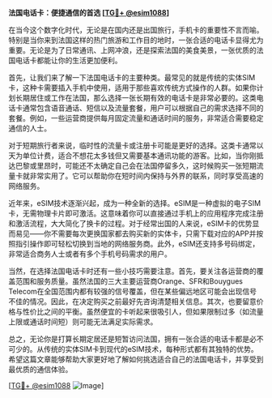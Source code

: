 **法国电话卡：便捷通信的首选 [[TG💪+ @esim1088](https://t.me/s/esim1088)]**

在当今这个数字化时代，无论是在国内还是出国旅行，手机卡的重要性不言而喻。特别是当你来到法国这样的热门旅游和工作目的地时，一张合适的电话卡显得尤为重要。无论是为了日常通讯、上网冲浪，还是探索法国的美食美景，一张优质的法国电话卡都能让你的生活更加便利。

首先，让我们来了解一下法国电话卡的主要种类。最常见的就是传统的实体SIM卡，这种卡需要插入手机中使用，适用于那些喜欢传统方式操作的人群。如果你计划长期居住或工作在法国，那么选择一张长期有效的电话卡是非常必要的。这类电话卡通常包含语音通话、短信以及流量套餐，用户可以根据自己的需求选择不同的套餐。例如，一些运营商提供每月固定流量和通话时间的服务，非常适合需要稳定通信的人士。

对于短期旅行者来说，临时性的流量卡或注册卡可能是更好的选择。这类卡通常以天为单位计费，适合不想花太多钱但又需要基本通讯功能的游客。比如，当你刚抵达巴黎或里昂时，可能还不太确定自己会在法国停留多久，这时候购买一张短期流量卡就非常实用了。它可以帮助你在短时间内保持与外界的联系，同时享受高速的网络服务。

近年来，eSIM技术逐渐兴起，成为一种全新的选择。eSIM是一种虚拟的电子SIM卡，无需物理卡片即可激活。这意味着你可以直接通过手机上的应用程序完成注册和激活流程，大大简化了换卡的过程。对于经常出国的人来说，eSIM卡的优势显而易见——你不需要每次更换国家都去购买新的实体卡，只需下载对应的APP并按照指引操作即可轻松切换到当地的网络服务商。此外，eSIM还支持多号码绑定，非常适合商务人士或者有多个手机号码需求的用户。

当然，在选择法国电话卡时还有一些小技巧需要注意。首先，要关注各运营商的覆盖范围和服务质量。虽然法国的三大主要运营商Orange、SFR和Bouygues Telecom在全国范围内都有较强的信号覆盖，但在某些偏远地区可能会出现信号不佳的情况。因此，在决定购买之前最好先咨询清楚相关信息。其次，也要留意价格与性价比之间的平衡。虽然便宜的卡听起来很吸引人，但如果限制过多（如流量上限或通话时间短）则可能无法满足实际需求。

总之，无论你是打算长期定居还是短暂访问法国，拥有一张合适的电话卡都是必不可少的。从传统的实体SIM卡到现代的eSIM技术，每种形式都有其独特的优势。希望这篇文章能够帮助大家更好地了解如何挑选适合自己的法国电话卡，并享受到最优质的通信体验。

[[TG💪+ @esim1088](https://t.me/s/esim1088) ![Image](https://i.postimg.cc/4NQfJmqS/Snipaste-2025-05-13-00-14-12.png)]